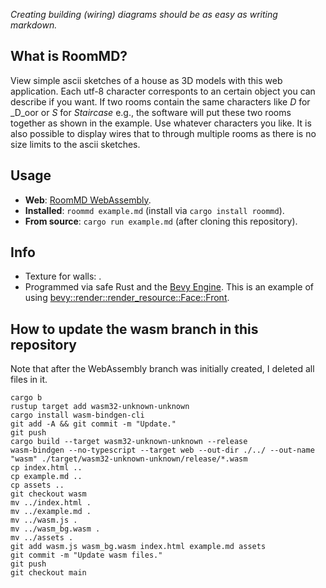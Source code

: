 _Creating building (wiring) diagrams should be as easy as writing markdown._

## What is RoomMD?

View simple ascii sketches of a house as 3D models with this web application. Each utf-8 character corresponts to an certain object you can describe if you want. If two rooms contain the same characters like _D_ for _D_oor or _S_ for _Staircase_ e.g., the software will put these two rooms together as shown in the example. Use whatever characters you like. It is also possible to display wires that to through multiple rooms as there is no size limits to the ascii sketches.

## Usage

- **Web**: [RoomMD WebAssembly](https://772.github.io/roommd/).
- **Installed**: `roommd example.md` (install via ```cargo install roommd```).
- **From source**: ```cargo run example.md``` (after cloning this repository).

## Info

- Texture for walls: .
- Programmed via safe Rust and the [Bevy Engine](https://bevyengine.org/). This is an example of using [bevy::render::render_resource::Face::Front](https://docs.rs/bevy/latest/bevy/render/render_resource/enum.Face.html).

## How to update the wasm branch in this repository

Note that after the WebAssembly branch was initially created, I deleted all files in it.

```
cargo b
rustup target add wasm32-unknown-unknown
cargo install wasm-bindgen-cli
git add -A && git commit -m "Update."
git push
cargo build --target wasm32-unknown-unknown --release
wasm-bindgen --no-typescript --target web --out-dir ./../ --out-name "wasm" ./target/wasm32-unknown-unknown/release/*.wasm
cp index.html ..
cp example.md ..
cp assets ..
git checkout wasm
mv ../index.html .
mv ../example.md .
mv ../wasm.js .
mv ../wasm_bg.wasm .
mv ../assets .
git add wasm.js wasm_bg.wasm index.html example.md assets
git commit -m "Update wasm files."
git push
git checkout main
```

